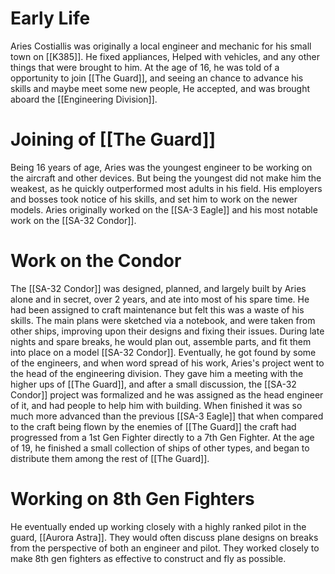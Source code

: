 
# Early Life

Aries Costiallis was originally a local engineer and mechanic for his small town on [[K385]]. He fixed appliances, Helped with vehicles, and any other things that were brought to him. At the age of 16, he was told of a opportunity to join [[The Guard]], and seeing an chance to advance his skills and maybe meet some new people, He accepted, and was brought aboard the [[Engineering Division]]. 

# Joining of [[The Guard]]

Being 16 years of age, Aries was the youngest engineer to be working on the aircraft and other devices. But being the youngest did not make him the weakest, as he quickly outperformed most adults in his field. His employers and bosses took notice of his skills, and set him to work on the newer models. Aries originally worked on  the [[SA-3 Eagle]] and his most notable work on the [[SA-32 Condor]]. 

# Work on the Condor

The [[SA-32 Condor]] was designed, planned, and largely built by Aries alone and in secret, over 2 years, and ate into most of his spare time. He had been assigned to craft maintenance but felt this was a waste of his skills. The main plans were sketched via a notebook, and were taken from other ships, improving upon their designs and fixing their issues. During late nights and spare breaks, he would plan out, assemble parts, and fit them into place on a model [[SA-32 Condor]]. Eventually, he got found by some of the engineers, and when word spread of his work, Aries's project went to the head of the engineering division. They gave him a meeting with the higher ups of [[The Guard]], and after a small discussion, the [[SA-32 Condor]] project was formalized and he was assigned as the head engineer of it, and had people to help him with building. When finished it was so much more advanced than the previous [[SA-3 Eagle]] that when compared to the craft being flown by the enemies of [[The Guard]] the craft had progressed from a 1st Gen Fighter directly to a 7th Gen Fighter. At the age of 19, he finished a small collection of ships of other types, and began to distribute them among the rest of [[The Guard]]. 

# Working on 8th Gen Fighters

He eventually ended up working closely with a highly ranked pilot in the guard, [[Aurora Astra]]. They would often discuss plane designs on breaks from the perspective of both an engineer and pilot. They worked closely to make 8th gen fighters as effective to construct and fly as possible.